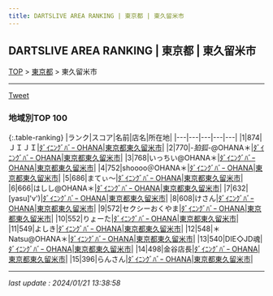 ```yaml
---
title: DARTSLIVE AREA RANKING | 東京都 | 東久留米市
---
```

## DARTSLIVE AREA RANKING | 東京都 | 東久留米市

[TOP](/darts/rank/) > [東京都](/darts/rank/東京都/) > 東久留米市

___

<a href="https://twitter.com/share?ref_src=twsrc%5Etfw" data-text="DARTSLIVE AREA RANKING | 東京都東久留米市" class="twitter-share-button" data-via="DARTSLIVE" data-hashtags="DARTSLIVE" data-related="DARTSLIVE" data-show-count="false">Tweet</a>

### 地域別TOP 100

{:.table-ranking}
|ランク|スコア|名前|店名|所在地|
|---|---|---|---|---|
|1|874|ＪＩＪＩ|<a href="https://search.dartslive.com/jp/shop/41985d6634aaf8980d9b047a20a7ba1e">ﾀﾞｲﾆﾝｸﾞﾊﾞｰ OHANA</a>|<a href="/darts/rank/東京都/東久留米市">東京都東久留米市</a>|
|2|770|*-狛狐-*@OHANA＊|<a href="https://search.dartslive.com/jp/shop/41985d6634aaf8980d9b047a20a7ba1e">ﾀﾞｲﾆﾝｸﾞﾊﾞｰ OHANA</a>|<a href="/darts/rank/東京都/東久留米市">東京都東久留米市</a>|
|3|768|いっちい@OHANA＊|<a href="https://search.dartslive.com/jp/shop/41985d6634aaf8980d9b047a20a7ba1e">ﾀﾞｲﾆﾝｸﾞﾊﾞｰ OHANA</a>|<a href="/darts/rank/東京都/東久留米市">東京都東久留米市</a>|
|4|752|shoooo＠OHANA＊|<a href="https://search.dartslive.com/jp/shop/41985d6634aaf8980d9b047a20a7ba1e">ﾀﾞｲﾆﾝｸﾞﾊﾞｰ OHANA</a>|<a href="/darts/rank/東京都/東久留米市">東京都東久留米市</a>|
|5|686|まてぃ～|<a href="https://search.dartslive.com/jp/shop/41985d6634aaf8980d9b047a20a7ba1e">ﾀﾞｲﾆﾝｸﾞﾊﾞｰ OHANA</a>|<a href="/darts/rank/東京都/東久留米市">東京都東久留米市</a>|
|6|666|はしし@OHANA＊|<a href="https://search.dartslive.com/jp/shop/41985d6634aaf8980d9b047a20a7ba1e">ﾀﾞｲﾆﾝｸﾞﾊﾞｰ OHANA</a>|<a href="/darts/rank/東京都/東久留米市">東京都東久留米市</a>|
|7|632|[yasu]&#x27;v&#x27;)|<a href="https://search.dartslive.com/jp/shop/41985d6634aaf8980d9b047a20a7ba1e">ﾀﾞｲﾆﾝｸﾞﾊﾞｰ OHANA</a>|<a href="/darts/rank/東京都/東久留米市">東京都東久留米市</a>|
|8|608|けさん|<a href="https://search.dartslive.com/jp/shop/41985d6634aaf8980d9b047a20a7ba1e">ﾀﾞｲﾆﾝｸﾞﾊﾞｰ OHANA</a>|<a href="/darts/rank/東京都/東久留米市">東京都東久留米市</a>|
|9|572|セクシーおくやま|<a href="https://search.dartslive.com/jp/shop/41985d6634aaf8980d9b047a20a7ba1e">ﾀﾞｲﾆﾝｸﾞﾊﾞｰ OHANA</a>|<a href="/darts/rank/東京都/東久留米市">東京都東久留米市</a>|
|10|552|りょーた|<a href="https://search.dartslive.com/jp/shop/41985d6634aaf8980d9b047a20a7ba1e">ﾀﾞｲﾆﾝｸﾞﾊﾞｰ OHANA</a>|<a href="/darts/rank/東京都/東久留米市">東京都東久留米市</a>|
|11|549|よしき|<a href="https://search.dartslive.com/jp/shop/41985d6634aaf8980d9b047a20a7ba1e">ﾀﾞｲﾆﾝｸﾞﾊﾞｰ OHANA</a>|<a href="/darts/rank/東京都/東久留米市">東京都東久留米市</a>|
|12|548|＊Natsu@OHANA＊|<a href="https://search.dartslive.com/jp/shop/41985d6634aaf8980d9b047a20a7ba1e">ﾀﾞｲﾆﾝｸﾞﾊﾞｰ OHANA</a>|<a href="/darts/rank/東京都/東久留米市">東京都東久留米市</a>|
|13|540|DIE◇JD魂|<a href="https://search.dartslive.com/jp/shop/41985d6634aaf8980d9b047a20a7ba1e">ﾀﾞｲﾆﾝｸﾞﾊﾞｰ OHANA</a>|<a href="/darts/rank/東京都/東久留米市">東京都東久留米市</a>|
|14|498|金谷店長|<a href="https://search.dartslive.com/jp/shop/41985d6634aaf8980d9b047a20a7ba1e">ﾀﾞｲﾆﾝｸﾞﾊﾞｰ OHANA</a>|<a href="/darts/rank/東京都/東久留米市">東京都東久留米市</a>|
|15|396|らんさん|<a href="https://search.dartslive.com/jp/shop/41985d6634aaf8980d9b047a20a7ba1e">ﾀﾞｲﾆﾝｸﾞﾊﾞｰ OHANA</a>|<a href="/darts/rank/東京都/東久留米市">東京都東久留米市</a>|



___

_last update : 2024/01/21 13:38:58_


<script src="https://cdnjs.cloudflare.com/ajax/libs/jquery/3.6.1/jquery.min.js" integrity="sha512-aVKKRRi/Q/YV+4mjoKBsE4x3H+BkegoM/em46NNlCqNTmUYADjBbeNefNxYV7giUp0VxICtqdrbqU7iVaeZNXA==" crossorigin="anonymous" referrerpolicy="no-referrer"></script>
<script src="https://cdnjs.cloudflare.com/ajax/libs/jquery.tablesorter/2.31.3/js/jquery.tablesorter.min.js" integrity="sha512-qzgd5cYSZcosqpzpn7zF2ZId8f/8CHmFKZ8j7mU4OUXTNRd5g+ZHBPsgKEwoqxCtdQvExE5LprwwPAgoicguNg==" crossorigin="anonymous" referrerpolicy="no-referrer"></script>
<link rel="stylesheet" href="https://cdnjs.cloudflare.com/ajax/libs/jquery.tablesorter/2.31.3/css/theme.default.min.css" integrity="sha512-wghhOJkjQX0Lh3NSWvNKeZ0ZpNn+SPVXX1Qyc9OCaogADktxrBiBdKGDoqVUOyhStvMBmJQ8ZdMHiR3wuEq8+w==" crossorigin="anonymous" referrerpolicy="no-referrer" />
<script>
$(function() {
    $(".table-ranking").tablesorter({sortList:[[0, 0]]});
});
</script>

<script async src="https://platform.twitter.com/widgets.js" charset="utf-8"></script>
